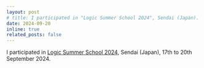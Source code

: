 ```yaml
---
layout: post
# title: I participated in "Logic Summer School 2024", Sendai (Japan).
date: 2024-09-20
inline: true
related_posts: false
---
```


I participated in <a href="https://sites.google.com/view/logic-summer-school-2024">Logic Summer School 2024</a>, Sendai (Japan), 17th to 20th September 2024.